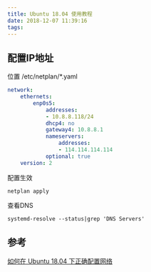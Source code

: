 ```yaml
---
title: Ubuntu 18.04 使用教程
date: 2018-12-07 11:39:16
tags:
---
```


## 配置IP地址

位置 /etc/netplan/*.yaml

```yaml
network:
    ethernets:
        enp0s5:
            addresses:
            - 10.8.8.118/24
            dhcp4: no
            gateway4: 10.8.8.1
            nameservers:
                addresses:
                - 114.114.114.114
            optional: true
    version: 2
```

配置生效

```shell
netplan apply
```

查看DNS

```shell
systemd-resolve --status|grep 'DNS Servers'
```



## 参考

[如何在 Ubuntu 18.04 下正确配置网络](https://www.hi-linux.com/posts/49513.html)